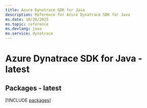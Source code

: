 ```yaml
---
title: Azure Dynatrace SDK for Java
description: Reference for Azure Dynatrace SDK for Java
ms.date: 10/28/2025
ms.topic: reference
ms.devlang: java
ms.service: dynatrace
---
```

# Azure Dynatrace SDK for Java - latest
## Packages - latest
[!INCLUDE [packages](dynatrace-index.md)]